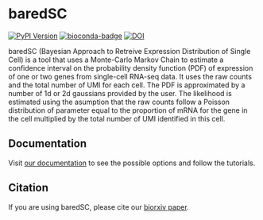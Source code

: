 baredSC
=======

[![PyPI Version](https://img.shields.io/pypi/v/baredsc.svg?style=plastic)](https://pypi.org/project/baredSC/) [![bioconda-badge](https://img.shields.io/conda/vn/bioconda/baredSC.svg?style=plastic)](https://anaconda.org/bioconda/baredsc) [![DOI](https://zenodo.org/badge/370966963.svg)](https://zenodo.org/badge/latestdoi/370966963)

baredSC (Bayesian Approach to Retreive Expression Distribution of Single Cell) is a tool that uses a Monte-Carlo Markov Chain to estimate a confidence interval on the probability density function (PDF) of expression of one or two genes from single-cell RNA-seq data. It uses the raw counts and the total number of UMI for each cell. The PDF is approximated by a number of 1d or 2d gaussians provided by the user. The likelihood is estimated using the asumption that the raw counts follow a Poisson distribution of parameter equal to the proportion of mRNA for the gene in the cell multiplied by the total number of UMI identified in this cell.

Documentation
-------------

Visit [our documentation](https://baredsc.readthedocs.io) to see the possible options and follow the tutorials.

Citation
--------

If you are using baredSC, please cite our [biorxiv paper](https://doi.org/10.1101/2021.05.26.445740).
